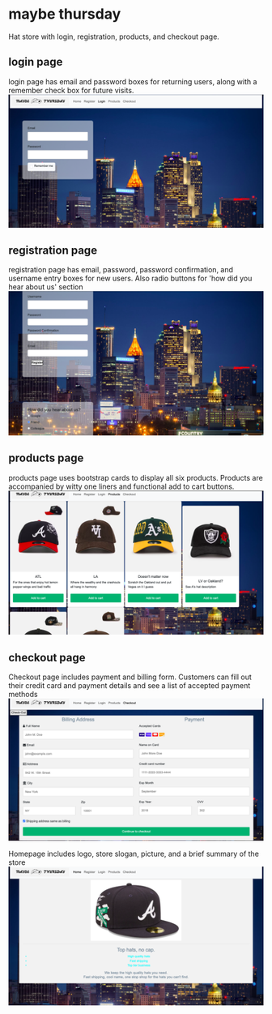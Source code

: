 # maybe thursday
Hat store with login, registration, products, and checkout page. 

## login page
login page has email and password boxes for returning users, along with a remember check box for future visits.
![home](images/login.png)

## registration page
registration page has email, password, password confirmation, and username entry boxes for new users. Also radio buttons for 'how did you hear about us' section
![home](images/register.png)

## products page 
products page uses bootstrap cards to display all six products. Products are accompanied by witty one liners and functional add to cart buttons.
![home](images/products.png)

## checkout page
Checkout page includes payment and billing form. Customers can fill out their credit card and payment details and see a list of accepted payment methods
![home](images/checkout.png)

Homepage includes logo, store slogan, picture, and a brief summary of the store
![home](images/homepage.png)

